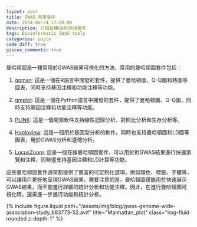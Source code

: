 ```yaml
---
layout: post
title: GWAS 常用套件
date: 2024-06-24 17:00:00
description: 介紹各種GWAS常用套件
tags: Bioinformatic GWAS tools
categories: posts
code_diff: true
giscus_comments: true
---
```


曼哈頓圖是一種常用於GWAS結果可視化的方法，常用的曼哈頓圖套件包括：

1. <a href="https://github.com/stephenturner/qqman">qqman</a>: 這是一個在R語言中開發的套件，提供了曼哈頓圖、Q-Q圖和熱圖等圖表，同時支持基因注釋和功能注釋等功能。

2. <a href="https://github.com/ShujiaHuang/qmplot">qmplot</a>: 這是一個在Python語言中開發的套件，提供了曼哈頓圖、Q-Q圖，同時支持基因注釋和功能注釋等功能。

3. <a href="https://www.cog-genomics.org/plink/2.0/">PLINK</a>: 這是一個開源軟件支持線性迴歸分析、對照比分析和生存分析等。

4. <a href="https://www.broadinstitute.org/haploview/haploview">Haploview</a>: 這是一個用於基因型分析的軟件，同時也支持曼哈頓圖和LD圖等圖表，用於GWAS分析和遺傳分析。

5. <a href="https://my.locuszoom.org/">LocusZoom</a>: 這是一個在線曼哈頓圖套件，可以用於對GWAS結果進行快速瀏覽和注釋，同時還支持基因注釋和LD計算等功能。

這些曼哈頓圖套件通常都提供了豐富的可定制化選項，例如顏色、標籤、字體等，可以讓用戶更好地呈現GWAS結果。需要注意的是，曼哈頓圖僅能用於快速展示GWAS結果，而不能進行詳細的統計分析和功能注釋。因此，在進行曼哈頓圖可視化時，還需進一步進行功能和統計分析。




<div class="row justify-content-sm-center">
  <div class="col-sm-8 mt-3 mt-md-0">
    {% include figure.liquid path="/assets/img/blog/gwas-genome-wide-association-study_683773-52.avif" title="Manhattan_plot" class="img-fluid rounded z-depth-1" %}
  </div>
</div>
